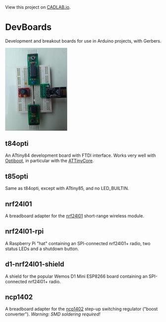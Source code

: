 View this project on [CADLAB.io](https://cadlab.io/project/23203). 

# DevBoards
Development and breakout boards for use in Arduino projects, with Gerbers.

<img src="images/four.jpg" width="200" alt="Four boards" align="center">

## t84opti
An ATtiny84 development board with FTDI interface. Works very well
with [Optiboot](https://github.com/Optiboot/optiboot),
in particular with the [ATTinyCore](https://github.com/SpenceKonde/ATTinyCore).

## t85opti
Same as t84opti, except with ATtiny85, and no LED_BUILTIN.

## nrf24l01
A breadboard adapter for the
[nrf24l01](https://howtomechatronics.com/tutorials/arduino/arduino-wireless-communication-nrf24l01-tutorial/)
short-range wireless module.

## nrf24l01-rpi
A Raspberry Pi "hat" containing an SPI-connected nrf24l01+ radio, two status
LEDs and a shutdown button.

## d1-nrf24l01-shield
A shield for the popular Wemos D1 Mini ESP8266 board containing an SPI-connected nrf24l01+ radio.

## ncp1402
A breadboard adapter for the [ncp1402](https://www.onsemi.com/pub/Collateral/NCP1402-D.PDF)
step-up switching regulator ("boost converter"). <i>Warning: SMD soldering required!</i>
